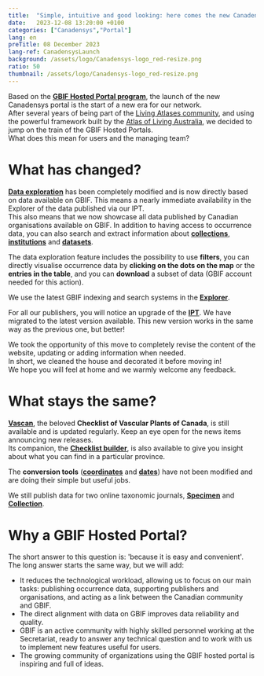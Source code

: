 ```yaml
---
title:  "Simple, intuitive and good looking: here comes the new Canadensys portal!"
date:   2023-12-08 13:20:00 +0100
categories: ["Canadensys","Portal"]
lang: en
preTitle: 08 December 2023
lang-ref: CanadensysLaunch
background: /assets/logo/Canadensys-logo_red-resize.png
ratio: 50
thumbnail: /assets/logo/Canadensys-logo_red-resize.png
---
```



Based on the [**GBIF Hosted Portal program**](https://www.gbif.org/hosted-portals), the launch of the new Canadensys portal is the start of a new era for our network.  
After several years of being part of the [Living Atlases community](https://living-atlases.gbif.org/), and using the powerful framework built by the [Atlas of Living Australia](https://www.ala.org.au/), we decided to jump on the train of the GBIF Hosted Portals.  
What does this mean for users and the managing team?  

# What has changed?

[**Data exploration**](/occurrence/search) has been completely modified and is now directly based on data available on GBIF. This means a nearly immediate availability in the Explorer of the data published via our IPT.  
This also means that we now showcase all data published by Canadian organisations available on GBIF.
In addition to having access to occurrence data, you can also search and extract information about [**collections**](/collection/search), [**institutions**](/institution/search) and [**datasets**](/dataset/search).  

The data exploration feature includes the possibility to use **filters**, you can directly visualise occurrence data by **clicking on the dots on the map** or the **entries in the table**, and you can **download** a subset of data (GBIF account needed for this action).

We use the latest GBIF indexing and search systems in the [**Explorer**](/occurrence/search).

For all our publishers, you will notice an upgrade of the [**IPT**](https://data.canadensys.net/ipt/). We have migrated to the latest version available. 
This new version works in the same way as the previous one, but better!  

We took the opportunity of this move to completely revise the content of the website, updating or adding information when needed.  
In short, we cleaned the house and decorated it before moving in!   
We hope you will feel at home and we warmly welcome any feedback.  

# What stays the same?

[**Vascan**](https://data.canadensys.net/vascan/search), the beloved **Checklist of Vascular Plants of Canada**, is still available and is updated regularly. Keep an eye open for the news items announcing new releases.  
Its companion, the [**Checklist builder**](https://data.canadensys.net/vascan/checklist), is also available to give you insight about what you can find in a particular province.  

The **conversion tools** ([**coordinates**](https://data.canadensys.net/tools/coordinates) and [**dates**](https://data.canadensys.net/tools/dates)) have not been modified and are doing their simple but useful jobs.

We still publish data for two online taxonomic journals, [**Specimen**](https://data.canadensys.net/micropublications) and [**Collection**](https://data.canadensys.net/micropublications).

# Why a GBIF Hosted Portal?

The short answer to this question is: 'because it is easy and convenient'.  
The long answer starts the same way, but we will add:
 - It reduces the technological workload, allowing us to focus on our main tasks: publishing occurrence data, supporting publishers and organisations, and acting as a link between the Canadian community and GBIF.
 - The direct alignment with data on GBIF improves data reliability and quality.
 - GBIF is an active community with highly skilled personnel working at the Secretariat, ready to answer any technical question and to work with us to implement new features useful for users.
 - The growing community of organizations using the GBIF hosted portal is inspiring and full of ideas.
